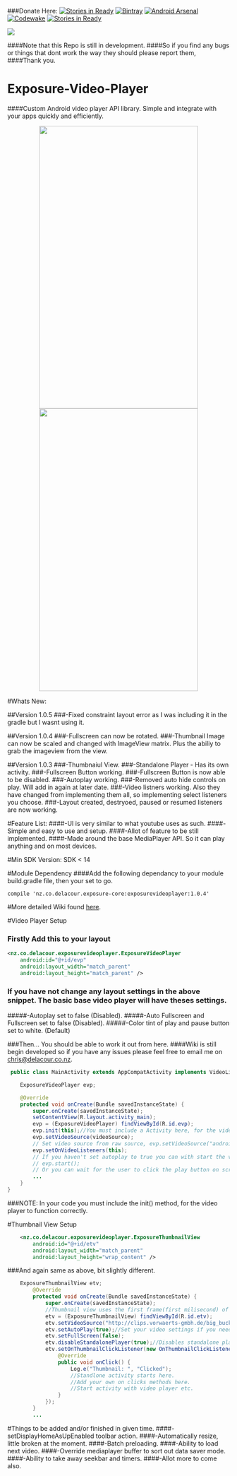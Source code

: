 ###Donate Here: [![Stories in Ready](https://button.flattr.com/flattr-badge-large.png)](https://flattr.com/profile/De-La-Cour)
[![Bintray](https://api.bintray.com/packages/delacour/maven/exposurevideoplayer/images/download.svg)](https://bintray.com/delacour/maven/exposurevideoplayer/_latestVersion)
[![Android Arsenal](https://img.shields.io/badge/Android%20Arsenal-Exposure--Video--Player-green.svg?style=true)](https://android-arsenal.com/details/1/4345)
[![Codewake](https://www.codewake.com/badges/ask_question.svg)](https://www.codewake.com/p/exposure-core)
[![Stories in Ready](https://badge.waffle.io/UrbanChrisy/Exposure-Video-Player.png?label=ready&title=Ready)](http://waffle.io/UrbanChrisy/Exposure-Video-Player)

<a href='https://bintray.com/delacour/maven/exposurevideoplayer?source=watch' alt='Get automatic notifications about new "exposurevideoplayer" versions'><img src='https://www.bintray.com/docs/images/bintray_badge_color.png'></a>

####Note that this Repo is still in development. 
####So if you find any bugs or things that dont work the way they should please report them, 
####Thank you.

# Exposure-Video-Player
####Custom Android video player API library. Simple and integrate with your apps quickly and efficiently.


<p align="center">
<img src="https://github.com/UrbanChrisy/Exposure-Video-Player/blob/master/screenshots/screenshot_1.png" height="640px" width="360px">
<img src="https://github.com/UrbanChrisy/Exposure-Video-Player/blob/master/screenshots/screenshot_2.png" height="640px" width="360px"> </p>

#Whats New:

##Version 1.0.5
###-Fixed constraint layout error as I was including it in the gradle but I wasnt using it.

##Version 1.0.4
###-Fullscreen can now be rotated.
###-Thumbnail Image can now be scaled and changed with ImageView matrix. Plus the abiliy to grab the imageview from the view.

##Version 1.0.3
###-Thumbnaiul View.
###-Standalone Player - Has its own activity.
###-Fullscreen Button working.
###-Fullscreen Button is now able to be disabled.
###-Autoplay working.
###-Removed auto hide controls on play. Will add in again at later date.
###-Video listners working. Also they have changed from implementing them all, so implementing select listeners you choose.
###-Layout created, destryoed, paused or resumed listeners are now working.

#Feature List:
####-UI is very similar to what youtube uses as such.
####-Simple and easy to use and setup.
####-Allot of feature to be still implemented.
####-Made around the base MediaPlayer API. So it can play anything and on most devices.

#Min SDK Version: SDK < 14


#Module Dependency
####Add the following dependancy to your module build.gradle file, then your set to go.
```Gradle
compile 'nz.co.delacour.exposure-core:exposurevideoplayer:1.0.4'
```
#More detailed Wiki found [here](https://github.com/UrbanChrisy/Exposure-Video-Player/wiki).

#Video Player Setup
### Firstly Add this to your layout

```XML
<nz.co.delacour.exposurevideoplayer.ExposureVideoPlayer
    android:id="@+id/evp"
    android:layout_width="match_parent"
    android:layout_height="match_parent" />
```
### If you have not change any layout settings in the above snippet. The basic base video player will have theses settings.
#####-Autoplay set to false (Disabled).
#####-Auto Fullscreen and Fullscreen set to false (Disabled).
#####-Color tint of play and pause button set to white. (Default)

###Then... You should be able to work it out from here. 
####Wiki is still begin developed so if you have any issues please feel free to email me on chris@delacour.co.nz.

```Java
 public class MainActivity extends AppCompatActivity implements VideoListeners {

    ExposureVideoPlayer evp;

    @Override
    protected void onCreate(Bundle savedInstanceState) {
        super.onCreate(savedInstanceState);
        setContentView(R.layout.activity_main);
        evp = (ExposureVideoPlayer) findViewById(R.id.evp);
        evp.init(this);//You must include a Activity here, for the video player will not function correctly.
        evp.setVideoSource(videoSource);
        // Set video source from raw source, evp.setVideoSource("android.resource://" + getPackageName() + "/"+R.raw.big_buck_bunny);
        evp.setOnVideoListeners(this);
        // If you haven't set autoplay to true you can with start the video with one of these,
        // evp.start();
        // Or you can wait for the user to click the play button on screen.
        ...
    }
}
```
###NOTE: In your code you must include the init(<YOUR ACTIVITY>) method, for the video player to function correctly.

#Thumbnail View Setup
```XML
    <nz.co.delacour.exposurevideoplayer.ExposureThumbnailView
        android:id="@+id/etv"
        android:layout_width="match_parent"
        android:layout_height="wrap_content" />
```

###And again same as above, bit slightly different.

```Java
    ExposureThumbnailView etv;
        @Override
        protected void onCreate(Bundle savedInstanceState) {
            super.onCreate(savedInstanceState);
            //Thumbnail view uses the first frame(first milisecond) of video given as source.
            etv = (ExposureThumbnailView) findViewById(R.id.etv);
            etv.setVideoSource("http://clips.vorwaerts-gmbh.de/big_buck_bunny.mp4");
            etv.setAutoPlay(true);//Set your video settings if you need them. They carry over the the standalone player.
            etv.setFullScreen(false);
            etv.disableStandalonePlayer(true);//Disables standalone player.
            etv.setOnThumbnailClickListener(new OnThumbnailClickListener() {
                @Override
                public void onClick() {
                    Log.e("Thumbnail: ", "Clicked");
                    //Standlone activity starts here.
                    //Add your own on clicks methods here.
                    //Start activity with video player etc.
                }
            });
        }
        ...
```

#Things to be added and/or finished in given time.
####-setDisplayHomeAsUpEnabled toolbar action.
####-Automatically resize, little broken at the moment.
####-Batch preloading.
####-Ability to load next video.
####-Override mediaplayer buffer to sort out data saver mode.
####-Ability to take away seekbar and timers.
####-Allot more to come also.


